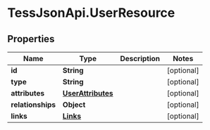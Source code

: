 # TessJsonApi.UserResource

## Properties

Name | Type | Description | Notes
------------ | ------------- | ------------- | -------------
**id** | **String** |  | [optional] 
**type** | **String** |  | [optional] 
**attributes** | [**UserAttributes**](UserAttributes.md) |  | [optional] 
**relationships** | **Object** |  | [optional] 
**links** | [**Links**](Links.md) |  | [optional] 


